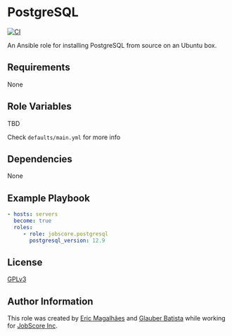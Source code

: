 PostgreSQL
=========
[![CI](https://github.com/jobscore/ansible-role-postgresql/actions/workflows/ci.yml/badge.svg?branch=master)](https://github.com/jobscore/ansible-role-postgresql/actions/workflows/ci.yml)

An Ansible role for installing PostgreSQL from source on an Ubuntu box.

Requirements
------------

None

Role Variables
--------------

TBD

Check `defaults/main.yml` for more info


Dependencies
------------

None

Example Playbook
----------------

``` yaml
- hosts: servers
  become: true
  roles:
     - role: jobscore.postgresql
       postgresql_version: 12.9
```
License
-------

[GPLv3](/LICENSE)

Author Information
------------------

This role was created by [Eric Magalhães](https://emagalha.es) and [Glauber Batista](https://glauberrbatista.dev) while working for [JobScore Inc](https://jobscore.com).
